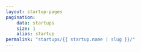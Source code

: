 ```yaml
---
layout: startup-pages
pagination:
    data: startups
    size: 1
    alias: startup
permalink: "startups/{{ startup.name | slug }}/"
---
```

